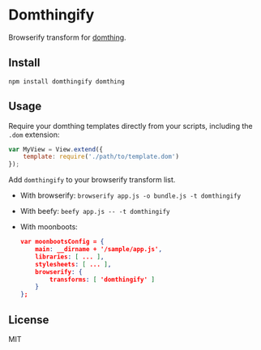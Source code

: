 # Domthingify

Browserify transform for [domthing](http://github.com/latentflip/domthing).

## Install

```
npm install domthingify domthing
```

## Usage

Require your domthing templates directly from your scripts, including the `.dom` extension:

```javascript
var MyView = View.extend({
    template: require('./path/to/template.dom')
});
```

Add `domthingify` to your browserify transform list.

* With browserify: `browserify app.js -o bundle.js -t domthingify`
* With beefy: `beefy app.js -- -t domthingify`
* With moonboots:

    ```json
    var moonbootsConfig = {
        main: __dirname + '/sample/app.js',
        libraries: [ ... ],
        stylesheets: [ ... ],
        browserify: {
            transforms: [ 'domthingify' ]
        }
    };
    ```

## License

MIT

